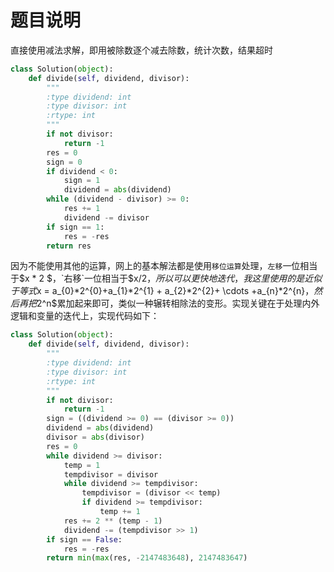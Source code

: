 # 题目说明

直接使用减法求解，即用被除数逐个减去除数，统计次数，结果超时

```python
class Solution(object):
    def divide(self, dividend, divisor):
        """
        :type dividend: int
        :type divisor: int
        :rtype: int
        """
        if not divisor:
            return -1
        res = 0
        sign = 0
        if dividend < 0:
            sign = 1
            dividend = abs(dividend)
        while (dividend - divisor) >= 0:
            res += 1
            dividend -= divisor
        if sign == 1:
            res = -res
        return res
```

因为不能使用其他的运算，网上的基本解法都是使用`移位运算`处理，`左移`一位相当于$x * 2 $，`右移`一位相当于$x/2$，所以可以更快地迭代，我这里使用的是近似于等式$x = a_{0}*2^{0}+a_{1}*2^{1} + a_{2}*2^{2}+ \cdots +a_{n}*2^{n}$，然后再把$2^n$累加起来即可，类似一种辗转相除法的变形。实现关键在于处理内外逻辑和变量的迭代上，实现代码如下：

```python
class Solution(object):
    def divide(self, dividend, divisor):
        """
        :type dividend: int
        :type divisor: int
        :rtype: int
        """
        if not divisor:
            return -1
        sign = ((dividend >= 0) == (divisor >= 0))
        dividend = abs(dividend)
        divisor = abs(divisor)
        res = 0
        while dividend >= divisor:
            temp = 1
            tempdivisor = divisor
            while dividend >= tempdivisor:
                tempdivisor = (divisor << temp)
                if dividend >= tempdivisor:
                    temp += 1
            res += 2 ** (temp - 1)
            dividend -= (tempdivisor >> 1)
        if sign == False:
            res = -res
        return min(max(res, -2147483648), 2147483647)
```

